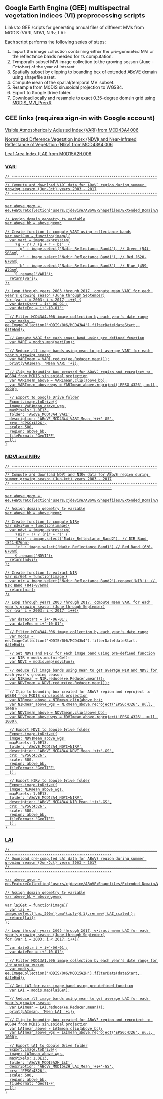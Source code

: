 ## Google Earth Engine (GEE) multispectral vegetation indices (VI) preprocessing scripts

Links to GEE scripts for generating annual files of different MVIs from MODIS (VARI, NDVI, NIRv, LAI).

Each script performs the following series of steps:
1) Import the image collection containing either the pre-generated MVI or the reflectance bands needed for its computation.
2) Temporally subset MVI image collection to the growing season (June - October) of the year of interest.
3) Spatially subset by clipping to bounding box of extended ABoVE domain using shapefile asset.
4) Compute mean of the spatial/temporal MVI subset.
5) Resample from MODIS sinusoidal projection to WGS84.
6) Export to Google Drive folder.
7) Download locally and resample to exact 0.25-degree domain grid using [MODIS_MVI_Prep.R](https://github.com/CharlieDevine/ABoVE_AGB_VOD/blob/main/Code/Preprocessing/MODIS_MVI_Prep.R)

## GEE links (requires sign-in with Google account)
<a href="https://code.earthengine.google.com/2d509d999fddb8a76535cf48cd2f6d7d?noload=true"> Visible Atmospherically Adjusted Index (VARI) from MCD43A4.006

<a href="https://code.earthengine.google.com/e476da967d6960571d6a2fcc93cd2b75?noload=true"> Normalized Difference Vegetation Index (NDVI) and Near-Infrared Reflectance of Vegetation (NIRv) from MCD43A4.006

<a href="https://code.earthengine.google.com/19d15a211059ae6553f9d1e4bf260862?noload=true"> Leaf Area Index (LAI) from MOD15A2H.006

### VARI
```
// ----------------------------------------------------------------------------------------------------------
// Compute and download VARI data for ABoVE region during summer growing season (Jun-Oct) years 2003 - 2017
// ----------------------------------------------------------------------------------------------------------

var above_geom = ee.FeatureCollection("users/cjdevine/ABoVE/Shapefiles/Extended_Domain/ABoVE_bb");

// Assign domain geometry to variable
var above_bb = above_geom;

// Create function to compute VARI using reflectance bands
var variFun = function(image){
  var vari = image.expression(
    '(g - r) / (g + r - b)', {
      'g' : image.select('Nadir_Reflectance_Band4'), // Green (545-565nm)
      'r' : image.select('Nadir_Reflectance_Band1'), // Red (620-670nm)
      'b' : image.select('Nadir_Reflectance_Band3')  // Blue (459-479nm)
    }).rename('VARI');
  return(vari);
};

// Loop through years 2003 through 2017, compute mean VARI for each year's growing season (June through September)
for (var i = 2003; i < 2017; i++) {
  var dateStart = i+'-06-01';
  var dateEnd = i+'-10-01';
  
  // Filter MCD43A4.006 image collection by each year's date range
  var modis = ee.ImageCollection('MODIS/006/MCD43A4').filterDate(dateStart, dateEnd);
  
  // Compute VARI for each image band using pre-defined function
  var VARI = modis.map(variFun);
  
  // Reduce all image bands using mean to get average VARI for each year's growing season
  var VARImean = VARI.reduce(ee.Reducer.mean());
  print(VARImean, 'Mean VARI '+i);
  
  // Clip to bounding box created for ABoVE region and reproject to WGS84 from MODIS sinusoidal projection
  var VARImean_above = VARImean.clip(above_bb);
  var VARImean_above_wgs = VARImean_above.reproject('EPSG:4326', null, 1000);
  
  // Export to Google Drive folder
  Export.image.toDrive({
  image: VARImean_above_wgs,
  maxPixels: 1.0E13,
  folder: 'ABoVE_MCD43A4_VARI',
  description: 'ABoVE_MCD43A4_VARI_Mean_'+i+'-GS',
  crs: 'EPSG:4326',
  scale: 500,
  region: above_bb,
  fileFormat: 'GeoTIFF'
  });
}
```

### NDVI and NIRv
```
// --------------------------------------------------------------------------------------------------------------------
// Compute and download NDVI and NIRv data for ABoVE region during summer growing season (Jun-Oct) years 2003 - 2017
// --------------------------------------------------------------------------------------------------------------------

var above_geom = ee.FeatureCollection("users/cjdevine/ABoVE/Shapefiles/Extended_Domain/ABoVE_bb");

// Assign domain geometry to variable
var above_bb = above_geom;

// Create function to compute NIRv
var ndviFun = function(image){
  var ndvi = image.expression(
    '(nir - r) / (nir + r)',{
     'nir' : image.select('Nadir_Reflectance_Band2'), // NIR Band (841-876nm)
     'r' : image.select('Nadir_Reflectance_Band1') // Red Band (620-670nm)
    }).rename('NDVI');
  return(ndvi);
};

// Create function to extract NIR
var nirGet = function(image){
  var nir = image.select('Nadir_Reflectance_Band2').rename('NIR'); // NIR Band (841-876nm)
  return(nir);
};

// Loop through years 2003 through 2017, compute mean VARI for each year's growing season (June through September)
for (var i = 2003; i < 2017; i++){
  
  var dateStart = i+'-06-01';
  var dateEnd = i+'-10-01';
  
  // Filter MCD43A4.006 image collection by each year's date range
  var modis = ee.ImageCollection('MODIS/006/MCD43A4').filterDate(dateStart, dateEnd);
  
  // Get NDVI and NIRv for each image band using pre-defined function
  var NIR = modis.map(nirGet);
  var NDVI = modis.map(ndviFun);
  
  // Reduce all image bands using mean to get average NIR and NDVI for each year's growing season
  var NIRmean = NIR.reduce(ee.Reducer.mean());
  var NDVImean = NDVI.reduce(ee.Reducer.mean());
  
  // Clip to bounding box created for ABoVE region and reproject to WGS84 from MODIS sinusoidal projection
  var NIRmean_above = NIRmean.clip(above_bb);
  var NIRmean_above_wgs = NIRmean_above.reproject('EPSG:4326', null, 1000);
  var NDVImean_above = NDVImean.clip(above_bb);
  var NDVImean_above_wgs = NDVImean_above.reproject('EPSG:4326', null, 1000);
  
  // Export NDVI to Google Drive folder
  Export.image.toDrive({
  image: NDVImean_above_wgs,
  maxPixels: 1.0E13,
  folder: 'ABoVE_MCD43A4_NDVI+NIRV',
  description: 'ABoVE_MCD43A4_NDVI_Mean_'+i+'-GS',
  crs: 'EPSG:4326',
  scale: 500,
  region: above_bb,
  fileFormat: 'GeoTIFF'
  });
  
  // Export NIRv to Google Drive folder
  Export.image.toDrive({
  image: NIRmean_above_wgs,
  maxPixels: 1.0E13,
  folder: 'ABoVE_MCD43A4_NDVI+NIRV',
  description: 'ABoVE_MCD43A4_NIR_Mean_'+i+'-GS',
  crs: 'EPSG:4326',
  scale: 500,
  region: above_bb,
  fileFormat: 'GeoTIFF'
  });
}                      
```

### LAI
```
// --------------------------------------------------------------------------------------------------------------------
// Download pre-computed LAI data for ABoVE region during summer growing season (Jun-Oct) years 2003 - 2017
// --------------------------------------------------------------------------------------------------------------------

var above_geom = ee.FeatureCollection("users/cjdevine/ABoVE/Shapefiles/Extended_Domain/ABoVE_bb");

// Assign domain geometry to variable
var above_bb = above_geom;

var laiGet = function(image){
  var lai = image.select('Lai_500m').multiply(0.1).rename('LAI_scaled');
  return(lai);
};

// Loop through years 2003 through 2017, extract mean LAI for each year's growing season (June through September)
for (var i = 2003; i < 2017; i++){
  
  var dateStart = i+'-06-01';
  var dateEnd = i+'-10-01';
  
  // Filter MOD13A1.006 image collection by each year's date range for the growing season
  var modis = ee.ImageCollection('MODIS/006/MOD15A2H').filterDate(dateStart, dateEnd);
  
  // Get LAI for each image band using pre-defined function
  var LAI = modis.map(laiGet);
  
  // Reduce all image bands using mean to get average LAI for each year's growing season
  var LAImean = LAI.reduce(ee.Reducer.mean());
  print(LAImean, 'Mean LAI '+i);
  
  // Clip to bounding box created for ABoVE region and reproject to WGS84 from MODIS sinusoidal projection
  var LAImean_above = LAImean.clip(above_bb);
  var LAImean_above_wgs = LAImean_above.reproject('EPSG:4326', null, 1000);
  
  // Export LAI to Google Drive folder
  Export.image.toDrive({
  image: LAImean_above_wgs,
  maxPixels: 1.0E13,
  folder: 'ABoVE_MOD15A2H_LAI',
  description: 'ABoVE_MOD15A2H_LAI_Mean_'+i+'-GS',
  crs: 'EPSG:4326',
  scale: 500,
  region: above_bb,
  fileFormat: 'GeoTIFF'
  });
}
```
